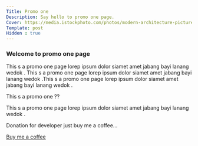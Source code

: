 ```yaml
---
Title: Promo one
Description: Say hello to promo one page.
Cover: https://media.istockphoto.com/photos/modern-architecture-picture-id187309526?b=1&k=20&m=187309526&s=170667a&w=0&h=7N3550MWE1bcDmkN77cnzD1K4txZYV2d73tfAHKqbIk=
Template: post
Hidden : true
---
```


### Welcome to promo one page

This s a promo one page lorep ipsum dolor siamet amet jabang bayi lanang wedok . This s a promo one page lorep ipsum dolor siamet amet jabang bayi lanang wedok .This s a promo one page lorep ipsum dolor siamet amet jabang bayi lanang wedok .

This s a promo one  ??

This s a promo one page lorep ipsum dolor siamet amet jabang bayi lanang wedok .


Donation for developer just buy me a coffee... 

<a href="https://app.midtrans.com/payment-links/1647457988722" role="button" class="contrast outline">Buy me a coffee</a>